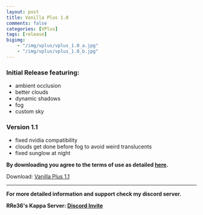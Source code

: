 ```yaml
---
layout: post
title: Vanilla Plus 1.0
comments: false
categories: [VPlus]
tags: [release]
bigimg: 
    - "/img/vplus/vplus_1.0_a.jpg"
    - "/img/vplus/vplus_1.0_b.jpg"
---
```


<h3>Initial Release featuring:</h3>

* ambient occlusion
* better clouds
* dynamic shadows
* fog
* custom sky

<h3>Version 1.1</h3>

* fixed nvidia compatibility
* clouds get done before fog to avoid weird translucents
* fixed sunglow at night

**By downloading you agree to the terms of use as detailed [here](https://rre36.github.io/glProjectsWeb/license/).**

Download: [Vanilla Plus 1.1](https://github.com/rre36/glProjectsWeb/releases/download/vplus1.1/VanillaPlus_1.1.zip)

***

**For more detailed information and support check my discord server.**

**RRe36's Kappa Server: [Discord Invite](https://discord.gg/y5xzQ6H)**